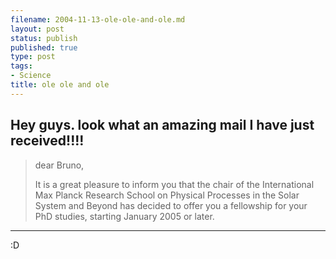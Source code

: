 ```yaml
--- 
filename: 2004-11-13-ole-ole-and-ole.md
layout: post
status: publish
published: true
type: post
tags: 
- Science
title: ole ole and ole
---
```

Hey guys. look what an amazing mail  I have just received!!!!
-----------------------
> dear Bruno,
>
>It is a great pleasure to inform you that the chair of the 
>International Max Planck Research School on Physical Processes
>in the Solar System and Beyond has decided to offer you a
>fellowship for your PhD studies, starting January 2005 or 
>later.
-------------------------

:D
